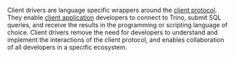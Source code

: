 Client drivers are language specific wrappers around the [client
protocol]({{site.baseurl}}/docs/current/client/client-protocol.html). They
enable [client application]({{site.baseurl}}/ecosystem/client-application.html)
developers to connect to Trino, submit SQL queries, and receive the results in
the programming or scripting language of choice. Client drivers remove the need
for developers to understand and implement the interactions of the client
protocol, and enables collaboration of all developers in a specific ecosystem.
